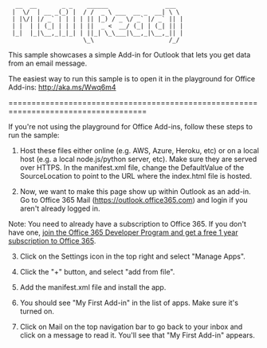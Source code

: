       __  __       _ _    ______                ___  
     |  \/  | __ _(_) |  / /  _ \ ___  __ _  __| \ \
     | |\/| |/ _` | | | | || |_) / _ \/ _` |/ _` || |
     | |  | | (_| | | | | ||  _ <  __/ (_| | (_| || |
     |_|  |_|\__,_|_|_| | ||_| \_\___|\__,_|\__,_|| |
                         \_\                     /_/

This sample showcases a simple Add-in for Outlook that lets you get data from an email message.

The easiest way to run this sample is to open it in the playground for Office Add-ins: http://aka.ms/Wwq6m4

====================================================================================

If you're not using the playground for Office Add-ins, follow these steps to run the sample:

1. Host these files either online (e.g. AWS, Azure, Heroku, etc) or on a local host (e.g. a local node.js/python server, etc). Make sure they are served over HTTPS. In the manifest.xml file, change the DefaultValue of the SourceLocation to point to the URL where the index.html file is hosted.

2. Now, we want to make this page show up within Outlook as an add-in. Go to Office 365 Mail (https://outlook.office365.com) and login if you aren't already logged in.

Note: You need to already have a subscription to Office 365. If you don't have one, [join the Office 365 Developer Program and get a free 1 year subscription to Office 365](https://aka.ms/devprogramsignup).

3. Click on the Settings icon in the top right and select "Manage Apps".

4. Click the "+" button, and select "add from file".

5. Add the manifest.xml file and install the app.

6. You should see "My First Add-in" in the list of apps. Make sure it's turned on.

7. Click on Mail on the top navigation bar to go back to your inbox and click on a message to read it. You'll see that "My First Add-in" appears.  
